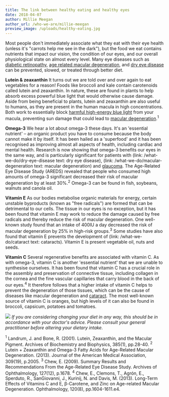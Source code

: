 ```yaml
---
title: The link between healthy eating and healthy eyes
date: 2018-04-07
author: Millie Meegan
author_url: /who-we-are/millie-meegan
preview_image: /uploads/healthy-eating.jpg
---
```


Most people don't immediately associate what they eat with their eye health (unless it's "carrots help me see in the dark"), but the food we eat contains nutrients that impact our vision, the condition of our eyes, and our overall physiological state on almost every level. Many eye diseases such as [diabetic retinopathy](/what-we-do/diabetes), [age related macular degeneration](/what-we-do/macular-degeneration), and [dry eye disease](/what-we-do/dry-eye-disease) can be prevented, slowed, or treated through better diet.

<b>Lutein & zeaxanthin</b> 
It turns out we are told over and over again to eat vegetables for a reason! Foods like broccoli and kale contain carotenoids called lutein and zeaxanthin. In nature, these are found in plants to help absorb excess powerful blue light that would otherwise cause damage. Aside from being beneficial to plants, lutein and zeaxanthin are also useful to humans, as they are present in the human macula in high concentrations. Both work to essentially block [harmful high-energy blue light](/what-we-do/digital-eye-strain) from your macula, preventing sun damage that could lead to [macular degeneration](/what-we-do/macular-degeneration).<sup>1</sup> 

<b>Omega-3</b>
We hear a lot about omega-3 these days. It's an 'essential nutrient' – an organic product you have to consume because the body cannot make it by itself. It has been hailed as a 'superfood' and it has been recognised as improving almost all aspects of health, including cardiac and mental health.  Research is now showing that omega-3 benefits our eyes in the same way, and is particularly significant for patients with (link: /what-we-do/dry-eye-disease text: dry eye disease), (link: /what-we-do/macular-degeneration text: macular degeneration) and [glaucoma](/what-we-do/glaucoma). The Age-Related Eye Disease Study (AREDS) revealed that people who consumed high amounts of omega-3 significant decreased their risk of macular degeneration by at least 30%.<sup>2</sup> Omega-3 can be found in fish, soybeans, walnuts and canola oil.

<b>Vitamin E</b>
As our bodies metabolise organic materials for energy, certain unstable byproducts (known as "free radicals") are formed that can be detrimental to our cells. The tissue in our eyes is no exception, but it has been found that vitamin E may work to reduce the damage caused by free radicals and thereby reduce the risk of macular degeneration. One well-known study found that an intake of 400IU a day decreased the risk of macular degeneration by 25% in high-risk groups.<sup>3</sup> Some studies have also found that vitamin E prevents the development of (link: /what-we-do/cataract text: cataracts). Vitamin E is present vegetable oil, nuts and seeds.

<b>Vitamin C</b>
Several regenerative benefits are associated with vitamin C. As with omega-3, vitamin C is another 'essential nutrient' that we are unable to synthesise ourselves. It has been found that vitamin C has a crucial role in the assembly and preservation of connective tissue, including collagen in the cornea and the fine vascular capillaries that carry blood in the back of our eyes.<sup>4</sup> It therefore follows that a higher intake of vitamin C helps to prevent the degeneration of those tissues, which can be the cause of diseases like macular degeneration and [cataract](/what-we-do/cataract). The most well-known source of vitamin C is oranges, but high levels of it can also be found in broccoli, capsicum, potatoes and tomatoes.

![](healthy-eating-healthy-eyes.png)
_If you are considering changing your diet in any way, this should be in accordance with your doctor's advice. Please consult your general practitioner before altering your dietary intake._

<sup>1</sup> Landrum, J. and Bone, R. (2001). Lutein, Zeaxanthin, and the Macular Pigment. Archives of Biochemistry and Biophysics, 385(1), pp.28-40.
<sup>2</sup> Lutein + Zeaxanthin and Omega-3 Fatty Acids for Age-Related Macular Degeneration. (2013). Journal of the American Medical Association, 309(19), p.2005.
<sup>3</sup> Chew, E. (2009). Summary Results and Recommendations From the Age-Related Eye Disease Study. Archives of Ophthalmology, 127(12), p.1678.
<sup>4</sup> Chew, E., Clemons, T., Agrón, E., Sperduto, R., SanGiovanni, J., Kurinij, N. and Davis, M. (2013). Long-Term Effects of Vitamins C and E, β-Carotene, and Zinc on Age-related Macular Degeneration. Ophthalmology, 120(8), pp.1604-1611.e4.
